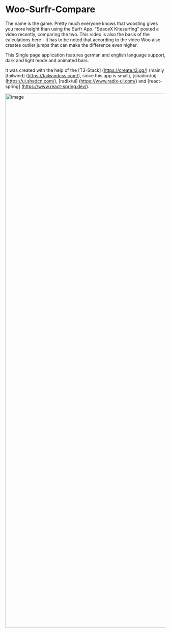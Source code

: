# Woo-Surfr-Compare

The name is the game. Pretty much everyone knows that woosting gives you more height than using the Surfr App. "SpaceX Kitesurfing" posted a video recently, comparing the two. This video is also the basis of the calculations here - it has to be noted that according to the video Woo also creates outlier jumps that can make the difference even higher.

This Single page application features german and english language support, dark and light mode and animated bars.

It was created with the help of the [T3-Stack] (https://create.t3.gg/) (mainly [tailwind] (https://tailwindcss.com/), since this app is small), [shadcn/ui] (https://ui.shadcn.com/), [radix/ui] (https://www.radix-ui.com/) and [react-spring] (https://www.react-spring.dev/). 

<img width="1680" alt="image" src="https://github.com/Heahl/woo-surfr-compare/assets/111843556/57f2d503-13e2-41da-b2b4-73aecc3bff58">
